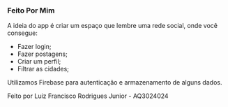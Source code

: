 ### Feito Por Mim

A ideia do app é criar um espaço que lembre uma rede social, onde você consegue:
- Fazer login;
- Fazer postagens;
- Criar um perfil;
- Filtrar as cidades;

Utilizamos Firebase para autenticação e armazenamento de alguns dados.

Feito por Luiz Francisco Rodrigues Junior - AQ3024024
